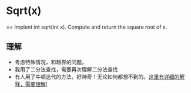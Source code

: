 # Sqrt(x)
==
Implent int sqrt(int x). Compute and return the square root of x.

## 理解
 * 考虑特殊情况，和越界的问题。
 * 我用了二分法查找，需要再次理解二分法查找
 * 有人用了牛顿迭代的方法，好神奇！无论如何都想不到的。[这里有详细的解释，需要理解!](http://blog.chinaunix.net/uid-24118190-id-75267.html)